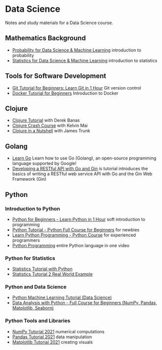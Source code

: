 # Data Science
Notes and study materials for a Data Science course.

## Mathematics Background
- [Probability for Data Science & Machine Learning](https://youtu.be/sEte4hXEgJ8) introduction to probability
- [Statistics for Data Science & Machine Learning](https://youtu.be/tcusIOfI_GM) introduction to statistics

## Tools for Software Development
- [Git Tutorial for Beginners: Learn Git in 1 Hour](https://youtu.be/8JJ101D3knE) Git version control
- [Docker Tutorial for Beginners](https://youtu.be/pTFZFxd4hOI) Introduction to Docker

## Clojure

- [Clojure Tutorial](https://www.youtube.com/watch?v=ciGyHkDuPAE) with Derek Banas
- [Clojure Crash Course](https://www.youtube.com/watch?v=ZkJcVCW9GqY) with Kelvin Mai
- [Clojure in a Nutshell](https://www.youtube.com/watch?v=C-kF25fWTO8) with James Trunk

## Golang

- [Learn Go](https://www.codecademy.com/learn/learn-go) Learn how to use Go (Golang), an open-source programming language supported by Google!
- [Developing a RESTful API with Go and Gin](https://go.dev/doc/tutorial/web-service-gin) is tutorial introduces the basics of writing a RESTful web service API with Go and the Gin Web Framework (Gin)

## Python

### Introduction to Python
- [Python for Beginners - Learn Python in 1 Hour](https://youtu.be/kqtD5dpn9C8) soft introduction to programming
- [Python Tutorial - Python Full Course for Beginners](https://youtu.be/_uQrJ0TkZlc) for newbies
- [Learn Python Programming - Python Course](https://youtu.be/f79MRyMsjrQ) for experienced programmers
- [Python Programming](https://youtu.be/N4mEzFDjqtA) entire Python language in one video

### Python for Statistics
- [Statistics Tutorial with Python](https://youtu.be/YCPYNXtwKAc)
- [Statistics Tutorial 2 Real World Example](https://youtu.be/ger_Won5sRQ)

### Python and Data Science
- [Python Machine Learning Tutorial (Data Science)](https://youtu.be/7eh4d6sabA0)
- [Data Analysis with Python - Full Course for Beginners (NumPy, Pandas, Matplotlib, Seaborn)](https://youtu.be/r-uOLxNrNk8)

### Python Tools and Libraries
- [NumPy Tutorial 2021](https://youtu.be/8Y0qQEh7dJg) numerical computations
- [Pandas Tutorial 2021](https://youtu.be/PcvsOaixUh8) data manipulation
- [Matplotlib Tutorial 2021](https://youtu.be/wB9C0Mz9gSo) creating visuals


